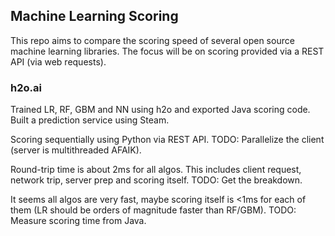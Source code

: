 
## Machine Learning Scoring

This repo aims to compare the scoring speed of several open source machine learning
libraries. The focus will be on scoring provided via a REST API (via web requests).


### h2o.ai

Trained LR, RF, GBM and NN using h2o and exported Java scoring code. Built a prediction service using Steam. 

Scoring sequentially using Python via REST API. TODO: Parallelize the client (server is multithreaded AFAIK).

Round-trip time is about 2ms for all algos. This includes client request, network trip,
server prep and scoring itself. TODO: Get the breakdown. 

It seems all algos are very fast, maybe scoring itself is <1ms for each of them (LR should be orders of magnitude faster than RF/GBM). TODO: Measure scoring time from Java.
